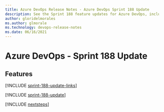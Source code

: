 ```yaml
---
title: Azure DevOps Release Notes - Azure DevOps Sprint 188 Update
description: See the Sprint 188 feature updates for Azure DevOps, including next steps.
author: gloridelmorales
ms.author: glmorale
ms.technology: devops-release-notes
ms.date: 06/16/2021
---
```


# Azure DevOps - Sprint 188 Update

## Features

[!INCLUDE [sprint-188-update-links](../includes/general/sprint-188-update-links.md)]

[!INCLUDE [sprint-188-update](../includes/general/sprint-188-update.md)]

[!INCLUDE [nextsteps](../includes/nextsteps.md)]